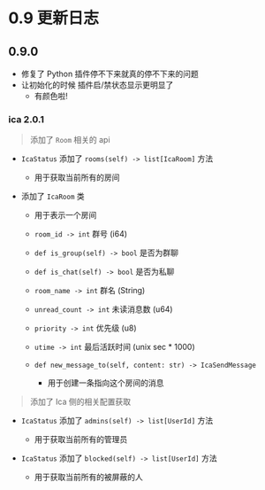 # 0.9 更新日志

## 0.9.0

- 修复了 Python 插件停不下来就真的停不下来的问题
- 让初始化的时候 插件启/禁状态显示更明显了
  - 有颜色啦!

### ica 2.0.1

> 添加了 `Room` 相关的 api

- `IcaStatus` 添加了 `rooms(self) -> list[IcaRoom]` 方法
  - 用于获取当前所有的房间

- 添加了 `IcaRoom` 类
  - 用于表示一个房间
  - `room_id -> int` 群号 (i64)

  - `def is_group(self) -> bool` 是否为群聊
  - `def is_chat(self) -> bool` 是否为私聊

  - `room_name -> int` 群名 (String)
  - `unread_count -> int` 未读消息数 (u64)
  - `priority -> int` 优先级 (u8)
  - `utime -> int` 最后活跃时间 (unix sec * 1000)

  - `def new_message_to(self, content: str) -> IcaSendMessage`
    - 用于创建一条指向这个房间的消息

> 添加了 Ica 侧的相关配置获取

- `IcaStatus` 添加了 `admins(self) -> list[UserId]` 方法
  - 用于获取当前所有的管理员

- `IcaStatus` 添加了 `blocked(self) -> list[UserId]` 方法
  - 用于获取当前所有的被屏蔽的人
